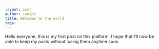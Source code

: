 ```yaml
---
layout: post
author: samip5
title: Welcome to the world
tags:
---
```


Hello everyone, this is my first post on this platform.
I hope that I'll now be able to keep my posts without losing them anytime soon.
